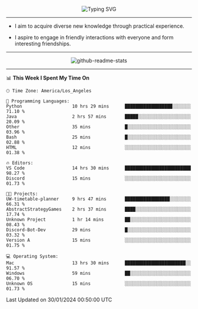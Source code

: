 <p align="center">
  <img src="https://readme-typing-svg.demolab.com?font=Fira+Code&weight=500&size=32&duration=2500&pause=1600&center=true&vCenter=true&random=false&width=1024&height=64&lines=Hi+there+%F0%9F%91%8B;I'm+delighted+you+could+make+it+here+%F0%9F%8E%89;I'm+Harry%2C+a+college+student+still+finding+my+way" alt="Typing SVG" />
</p>


---


- I aim to acquire diverse new knowledge through practical experience.

- I aspire to engage in friendly interactions with everyone and form interesting friendships.


---


<p align="center">
  <img src="https://github-readme-stats.vercel.app/api?username=Harry-Jing&show_icons=true" alt="github-readme-stats"/>
</p>


---

<!--START_SECTION:waka-->
📊 **This Week I Spent My Time On** 

```text
🕑︎ Time Zone: America/Los_Angeles

💬 Programming Languages: 
Python                   10 hrs 29 mins      ██████████████████░░░░░░░   71.10 % 
Java                     2 hrs 57 mins       █████░░░░░░░░░░░░░░░░░░░░   20.09 % 
Other                    35 mins             █░░░░░░░░░░░░░░░░░░░░░░░░   03.96 % 
Bash                     25 mins             █░░░░░░░░░░░░░░░░░░░░░░░░   02.88 % 
HTML                     12 mins             ░░░░░░░░░░░░░░░░░░░░░░░░░   01.38 % 

🔥 Editors: 
VS Code                  14 hrs 30 mins      █████████████████████████   98.27 % 
Discord                  15 mins             ░░░░░░░░░░░░░░░░░░░░░░░░░   01.73 % 

🐱‍💻 Projects: 
UW-timetable-planner     9 hrs 47 mins       █████████████████░░░░░░░░   66.31 % 
AbstractStrategyGames    2 hrs 37 mins       ████░░░░░░░░░░░░░░░░░░░░░   17.74 % 
Unknown Project          1 hr 14 mins        ██░░░░░░░░░░░░░░░░░░░░░░░   08.43 % 
Discord-Bot-Dev          29 mins             █░░░░░░░░░░░░░░░░░░░░░░░░   03.32 % 
Version A                15 mins             ░░░░░░░░░░░░░░░░░░░░░░░░░   01.75 % 

💻 Operating System: 
Mac                      13 hrs 30 mins      ███████████████████████░░   91.57 % 
Windows                  59 mins             ██░░░░░░░░░░░░░░░░░░░░░░░   06.70 % 
Unknown OS               15 mins             ░░░░░░░░░░░░░░░░░░░░░░░░░   01.73 % 
```


 Last Updated on 30/01/2024 00:50:00 UTC
<!--END_SECTION:waka-->
